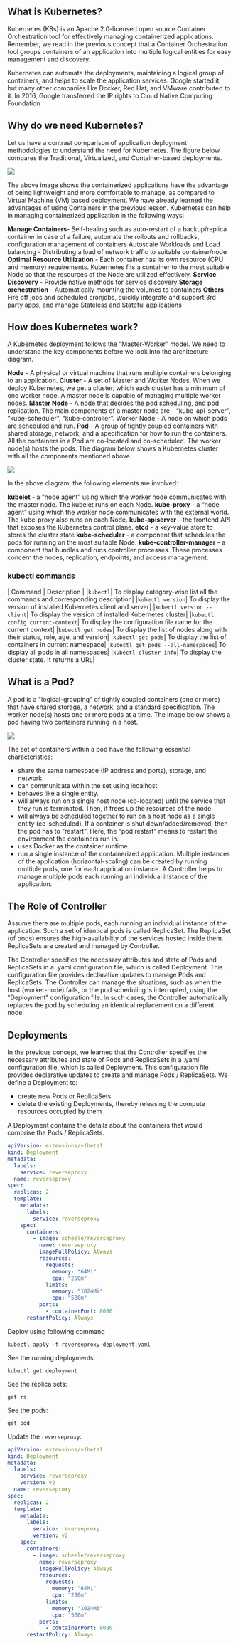## What is Kubernetes?

Kubernetes (K8s) is an Apache 2.0-licensed open source Container Orchestration tool for effectively managing containerized applications. Remember, we read in the previous concept that a Container Orchestration tool groups containers of an application into multiple logical entities for easy management and discovery.

Kubernetes can automate the deployments, maintaining a logical group of containers, and helps to scale the application services. Google started it, but many other companies like Docker, Red Hat, and VMware contributed to it. In 2016, Google transferred the IP rights to Cloud Native Computing Foundation

## Why do we need Kubernetes?

Let us have a contrast comparison of application deployment methodologies to understand the need for Kubernetes. The figure below compares the Traditional, Virtualized, and Container-based deployments.

<img src="kub-image-1.png" />

The above image shows the containerized applications have the advantage of being lightweight and more comfortable to manage, as compared to Virtual Machine (VM) based deployment. We have already learned the advantages of using Containers in the previous lesson. Kubernetes can help in managing containerized application in the following ways:

**Manage Containers**- Self-healing such as auto-restart of a backup/replica container in case of a failure, automate the rollouts and rollbacks, configuration management of containers
Autoscale Workloads and Load balancing - Distributing a load of network traffic to suitable container/node
**Optimal Resource Utilization** - Each container has its own resource (CPU and memory) requirements. Kubernetes fits a container to the most suitable Node so that the resources of the Node are utilized effectively.
**Service Discovery** - Provide native methods for service discovery
**Storage orchestration** - Automatically mounting the volumes to containers
**Others** - Fire off jobs and scheduled cronjobs, quickly integrate and support 3rd party apps, and manage Stateless and Stateful applications

## How does Kubernetes work?

A Kubernetes deployment follows the “Master-Worker” model. We need to understand the key components before we look into the architecture diagram.

**Node** - A physical or virtual machine that runs multiple containers belonging to an application.
**Cluster** - A set of Master and Worker Nodes. When we deploy Kubernetes, we get a cluster, which each cluster has a minimum of one worker node. A master node is capable of managing multiple worker nodes.
**Master Node** - A node that decides the pod scheduling, and pod replication. The main components of a master node are - “kube-api-server”, “kube-scheduler”, “kube-controller”.
Worker Node - A node on which pods are scheduled and run.
**Pod** - A group of tightly coupled containers with shared storage, network, and a specification for how to run the containers. All the containers in a Pod are co-located and co-scheduled. The worker node(s) hosts the pods.
The diagram below shows a Kubernetes cluster with all the components mentioned above.

<img src="kub-image-2.png" />

In the above diagram, the following elements are involved:

**kubelet** - a “node agent” using which the worker node communicates with the master node. The kubelet runs on each Node.
**kube-proxy** - a “node agent” using which the worker node communicates with the external world. The kube-proxy also runs on each Node.
**kube-apiserver** - the frontend API that exposes the Kubernetes control plane.
**etcd** - a key-value store to stores the cluster state
**kube-scheduler** - a component that schedules the pods for running on the most suitable Node.
**kube-controller-manager** - a component that bundles and runs controller processes. These processes concern the nodes, replication, endpoints, and access management.

### kubectl commands

| Command | Description |
|`kubectl`| To display category-wise list all the commands and corresponding description|
|`kubectl version`| To display the version of installed Kubernetes client and server|
|`kubectl version --client`| To display the version of installed Kubernetes cluster|
|`kubectl config current-context`| To display the configuration file name for the current context|
|`kubectl get nodes`| To display the list of nodes along with their status, role, age, and version|
|`kubectl get pods`| To display the list of containers in current namespace|
|`kubectl get pods --all-namespaces`| To display all pods in all namespaces|
|`kubectl cluster-info`| To display the cluster state. It returns a URL|

## What is a Pod?

A pod is a "logical-grouping" of tightly coupled containers (one or more) that have shared storage, a network, and a standard specification. The worker node(s) hosts one or more pods at a time. The image below shows a pod having two containers running in a host.

<img src="kub-image-3.png" />

The set of containers within a pod have the following essential characteristics:

- share the same namespace (IP address and ports), storage, and network.
- can communicate within the set using localhost
- behaves like a single entity.
- will always run on a single host node (co-located) until the service that they run is terminated. Then, it frees up the resources of the node.
- will always be scheduled together to run on a host node as a single entity (co-scheduled). If a container is shut down/added/removed, then the pod has to "restart". Here, the "pod restart" means to restart the environment the containers run in.
- uses Docker as the container runtime
- run a single instance of the containerized application. Multiple instances of the application (horizontal-scaling) can be created by running multiple pods, one for each application instance.
  A Controller helps to manage multiple pods each running an individual instance of the application.

## The Role of Controller

Assume there are multiple pods, each running an individual instance of the application. Such a set of identical pods is called ReplicaSet. The ReplicaSet (of pods) ensures the high-availability of the services hosted inside them. ReplicaSets are created and managed by Controller.

The Controller specifies the necessary attributes and state of Pods and ReplicaSets in a .yaml configuration file, which is called Deployment. This configuration file provides declarative updates to manage Pods and ReplicaSets. The Controller can manage the situations, such as when the host (worker-node) fails, or the pod scheduling is interrupted, using the "Deployment" configuration file. In such cases, the Controller automatically replaces the pod by scheduling an identical replacement on a different node.

## Deployments

In the previous concept, we learned that the Controller specifies the necessary attributes and state of Pods and ReplicaSets in a .yaml configuration file, which is called Deployment. This configuration file provides declarative updates to create and manage Pods / ReplicaSets. We define a Deployment to:

- create new Pods or ReplicaSets
- delete the existing Deployments, thereby releasing the compute resources occupied by them

A Deployment contains the details about the containers that would comprise the Pods / ReplicaSets.

```yaml
apiVersion: extensions/v1beta1
kind: Deployment
metadata:
  labels:
    service: reverseproxy
  name: reverseproxy
spec:
  replicas: 2
  template:
    metadata:
      labels:
        service: reverseproxy
    spec:
      containers:
        - image: scheele/reverseproxy
          name: reverseproxy
          imagePullPolicy: Always
          resources:
            requests:
              memory: "64Mi"
              cpu: "250m"
            limits:
              memory: "1024Mi"
              cpu: "500m"
          ports:
            - containerPort: 8080
      restartPolicy: Always
```

Deploy using following command

`kubectl apply -f reverseproxy-deployment.yaml`

See the running deployments:

`kubectl get deployment`

See the replica sets:

`get rs`

See the pods:

`get pod`

Update the `reverseproxy`:

```yaml
apiVersion: extensions/v1beta1
kind: Deployment
metadata:
  labels:
    service: reverseproxy
    version: v2
  name: reverseproxy
spec:
  replicas: 2
  template:
    metadata:
      labels:
        service: reverseproxy
        version: v2
    spec:
      containers:
        - image: scheele/reverseproxy
          name: reverseproxy
          imagePullPolicy: Always
          resources:
            requests:
              memory: "64Mi"
              cpu: "250m"
            limits:
              memory: "1024Mi"
              cpu: "500m"
          ports:
            - containerPort: 8080
      restartPolicy: Always
```
